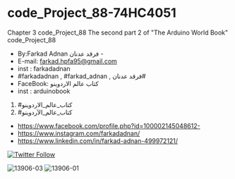 # code_Project_88-74HC4051
Chapter 3 code_Project_88 The second part 2 of "The Arduino World Book" code_Project_88
-  By:Farkad Adnan فرقد عدنان - 
-  E-mail: farkad.hpfa95@gmail.com 
-  inst : farkadadnan 
-  #farkadadnan , #farkad_adnan , فرقد عدنان# 
-  FaceBook: كتاب عالم الاردوينو 
-  inst : arduinobook
1. #كتاب_عالم_الاردوينو
2. #كتاب_عالم_الآردوينو

- https://www.facebook.com/profile.php?id=100002145048612-
- https://www.instagram.com/farkadadnan/
- https://www.linkedin.com/in/farkad-adnan-499972121/

 <p>
 <a href='https://mobile.twitter.com/farkadadnan'>
        <img alt="Twitter Follow" src="https://img.shields.io/twitter/follow/farkadadnan?label=%40farkadadnan&style=social" alt='Twitter' align="center"/>
    </a>
</p>

![13906-03](https://user-images.githubusercontent.com/35774039/167102801-dffd7e35-7eb5-4567-a200-ae5a6fe81409.jpg)
![13906-01](https://user-images.githubusercontent.com/35774039/167102806-e2fe753d-ad5a-4135-8303-bddb32ca6533.jpg)
